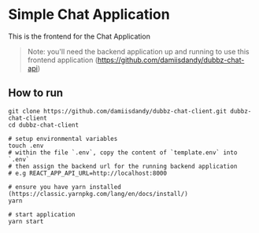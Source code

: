 # Simple Chat Application
This is the frontend for the Chat Application

> Note: you'll need the backend application up and running to use this frontend application (https://github.com/damiisdandy/dubbz-chat-api)

## How to run
```
git clone https://github.com/damiisdandy/dubbz-chat-client.git dubbz-chat-client
cd dubbz-chat-client

# setup environmental variables
touch .env
# within the file `.env`, copy the content of `template.env` into `.env`
# then assign the backend url for the running backend application
# e.g REACT_APP_API_URL=http://localhost:8000

# ensure you have yarn installed (https://classic.yarnpkg.com/lang/en/docs/install/)
yarn

# start application
yarn start
```
